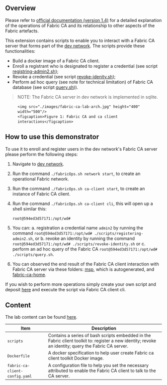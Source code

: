 ## Overview

Please refer to [official documentation (version 1.4)](https://hyperledger-fabric-ca.readthedocs.io/en/release-1.4/) for a detailed explanation of the operations of Fabric CA and its relationship to other aspects of the Fabric artefacts.

This extension contains scripts to enable you to interact with a Fabric CA server that forms part of the [dev network](./networks.md). The scripts provide these functionalities:

* Build a docker image of a Fabric CA client.
* Enroll a registrant who is designated to register a credential (see script [registring-admin2.sh](../extensions/fabric-ca-client/scripts/registering-admin2.sh));
* Revoke a credential (see script [revoke-idenity.sh](../extensions/fabric-ca-client/scripts/revoke-idenity.sh));
* Perform ad hoc query (see note for technical limitation) of Fabric CA database (see script [query.sh](../extensions/fabric-ca-client/scripts/query.sh))).

> NOTE:
> The Fabric CA server in dev network is implemented in sqlite.

<figure>

    <img src="./images/fabric-ca-lab-arch.jpg" height="400" width="500"/>
    <figcaption>Figure 1: Fabric CA and ca client interactions</figcaption>

</figure>

## How to use this demonstrator

To use it to enroll and register users in the dev network's Fabric CA server please perform the following steps:

1. Navigate to [dev network](../networks/dev).
2. Run the command `./fabricOps.sh network start`, to create an operational Fabric network.
3. Run the command `./fabricOps.sh ca-client start`, to create an instance of Fabric CA client.
4. Run the command `./fabricOps.sh ca-client cli`, this will open up a shell similar this:

   ```shell
   root@594ed3d57171:/opt/wd#
   ```

5. You can:
   a. registration a credential name `admin2` by running the command `root@594ed3d57171:/opt/wd# ./scripts/registering-admin2.sh`, or
   b. revoke an identity by running the command `root@594ed3d57171:/opt/wd# ./scripts/revoke-identity.sh` or
   c. perform an ad hoc query of the Fabric CA `root@594ed3d57171:/opt/wd# ./scripts/query.sh`.
6. You can observed the end result of the Fabric CA client interaction with Fabric CA server via these folders: [msp](../extensions/fabric-ca-client/msp), which is autogenerated, and [fabric-ca-home](../networks/dev/fabric-ca-home). 

If you wish to perform more operations simply create your own script and deposit [here](../extensions/fabric-ca-client/scripts) and execute the script via Fabric CA client cli. 

## Content

The lab content can be found [here](../extensions/fabric-ca-client).

| Item | Description |
| --- | --- |
| `scripts` | Contains a series of bash scripts embedded in the Fabric client toolkit to: register a new identity; revoke an identity; query the Fabric CA server. |
| `Dockerfile` | A docker specification to help user create Fabric ca client toolkit Docker image. |
| `fabric-ca-client-config.yaml` | A configuration file to help you set the necessary attributed to enable the Fabric CA client to talk to the CA server. |
